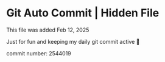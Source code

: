# Git Auto Commit | Hidden File

This file was added Feb 12, 2025

Just for fun and keeping my daily git commit active 🤪

commit number: 2544019
